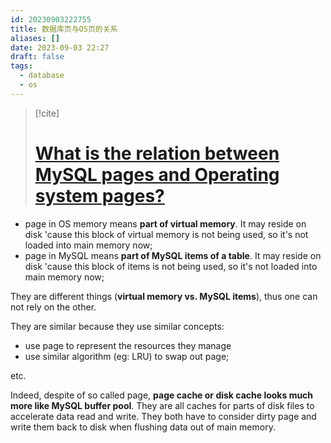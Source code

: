 ```yaml
---
id: 20230903222755
title: 数据库页与OS页的关系
aliases: []
date: 2023-09-03 22:27
draft: false
tags:
  - database
  - os
---
```

> [!cite]
 > # [What is the relation between MySQL pages and Operating system pages?](https://dba.stackexchange.com/questions/224969/what-is-the-relation-between-mysql-pages-and-operating-system-pages)
 
 - page in OS memory means **part of virtual memory**. It may reside on disk 'cause this block of virtual memory is not being used, so it's not loaded into main memory now;
 - page in MySQL means **part of MySQL items of a table**. It may reside on disk 'cause this block of items is not being used, so it's not loaded into main memory now;

They are different things (**virtual memory vs. MySQL items**), thus one can not rely on the other.

 They are similar because they use similar concepts:
 - use page to represent the resources they manage
 - use similar algorithm (eg: LRU) to swap out page;

etc.

Indeed, despite of so called page, **page cache or disk cache looks much more like MySQL buffer pool**. They are all caches for parts of disk files to accelerate data read and write. They both have to consider dirty page and write them back to disk when flushing data out of main memory.
